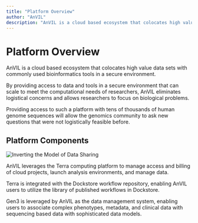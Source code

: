 ```yaml
---
title: "Platform Overview"
author: "AnVIL"
description: "AnVIL is a cloud based ecosystem that colocates high value data sets with commonly used bioinformatics tools in a secure environment."
---
```


# Platform Overview

<hero>AnVIL is a cloud based ecosystem that colocates high value data sets with commonly used bioinformatics tools in a secure environment.</hero>

By providing access to data and tools in a secure environment that can scale to meet the computational needs of researchers, AnVIL eliminates logistical concerns and allows researchers to focus on biological problems.
 
Providing access to such a platform with tens of thousands of human genome sequences will allow the genomics community to ask new questions that were not logistically feasible before.

## Platform Components
![Inverting the Model of Data Sharing](./_images/anvil-overview.png)

AnVIL leverages the Terra computing platform to manage access and billing of cloud projects, launch analysis environments, and manage data.
 
Terra is integrated with the Dockstore workflow repository, enabling AnVIL users to utilize the library of published workflows in Dockstore.
 
Gen3 is leveraged by AnVIL as the data management system, enabling users to associate complex phenotypes, metadata, and clinical data with sequencing based data with sophisticated data models.

<Platforms></Platforms>



